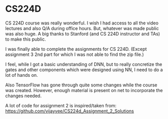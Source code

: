 # CS224D
CS 224D course was really wonderful. I wish I had access to all the video lectures and also Q/A during office hours. But, whatever was made public was also huge. A big thanks to Stanford (and CS 224D instructor and TAs) to make this public. 

I was finally able to complete the assignments for CS 224D. (Except assignment 3 2nd part for which I was not able to find the zip file.)

I feel, while I got a basic understanding of DNN, but to really concretize the gates and other components which were designed using NN, I need to do a lot of hands on. 

Also TensorFlow has gone through quite some changes while the course was created. However, enough material is present on net to incorporate the changes needed. 

A lot of code for assignment 2 is inspired/taken from: https://github.com/vijayvee/CS224d_Assignment_2_Solutions
 
